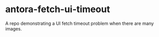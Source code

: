 # antora-fetch-ui-timeout
A repo demonstrating a UI fetch timeout problem when there are many images.
